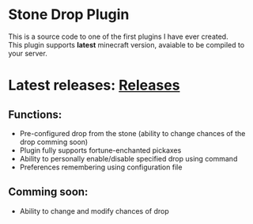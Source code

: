 # Stone Drop Plugin
This is a source code to one of the first plugins I have ever created. <br>
This plugin supports <b>latest</b> minecraft version, avaiable to be compiled to your server.

# Latest releases: [Releases](https://github.com/ULTUX/minecraft-stone-drop-plugin/releases/)

<h2>Functions: </h2>
<ul>
  <li>Pre-configured drop from the stone (ability to change chances of the drop comming soon)</li>
  <li>Plugin fully supports fortune-enchanted pickaxes</li>
  <li>Ability to personally enable/disable specified drop using command</li>
  <li>Preferences remembering using configuration file</li>
</ul>

<h2>Comming soon:</h2>
  <ul>
    <li>Ability to change and modify chances of drop</l1>
  </ul>

